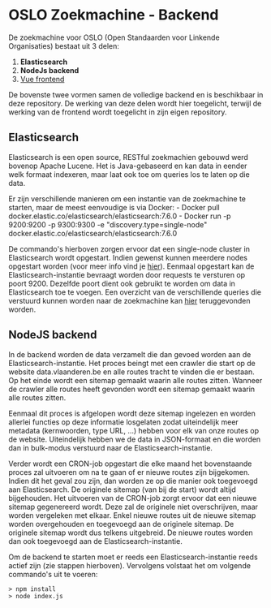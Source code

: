 # OSLO Zoekmachine - Backend

De zoekmachine voor OSLO (Open Standaarden voor Linkende Organisaties) bestaat uit 3 delen:
1. **Elasticsearch**
1. **NodeJs backend**
1. [Vue frontend](https://github.com/ddvlanck/OSLO-SearchEngine-Frontend)

De bovenste twee vormen samen de volledige backend en is beschikbaar in deze repository. De werking van deze delen wordt hier toegelicht, terwijl de werking van de frontend wordt toegelicht in zijn eigen repository.

## Elasticsearch

Elasticsearch is een open source, RESTful zoekmachien gebouwd werd bovenop Apache Lucene. Het is Java-gebaseerd en kan data in eender welk formaat indexeren, maar laat ook toe om queries los te laten op die data.

Er zijn verschillende manieren om een instantie van de zoekmachine te starten, maar de meest eenvoudige is via Docker:
	- Docker pull docker.elastic.co/elasticsearch/elasticsearch:7.6.0
	- Docker run -p 9200:9200 -p 9300:9300 -e "discovery.type=single-node" docker.elastic.co/elasticsearch/elasticsearch:7.6.0

De commando's hierboven zorgen ervoor dat een single-node cluster in Elasticsearch wordt opgestart. Indien gewenst kunnen meerdere nodes opgestart worden (voor meer info vind je [hier](https://www.elastic.co/guide/en/elasticsearch/reference/current/docker.html)). Eenmaal opgestart kan de Elasticsearch-instantie bevraagt worden door requests te versturen op poort 9200. Dezelfde poort dient ook gebruikt te worden om data in Elasticsearch toe te voegen. Een overzicht van de verschillende queries die verstuurd kunnen worden naar de zoekmachine kan [hier](https://dzone.com/articles/23-useful-elasticsearch-example-queries) teruggevonden worden.

## NodeJS backend

In de backend worden de data verzamelt die dan gevoed worden aan de Elasticsearch-instantie. Het proces beingt met een crawler die start op de website data.vlaanderen.be en alle routes tracht te vinden die er bestaan. Op het einde wordt een sitemap gemaakt waarin alle routes zitten. Wanneer de crawler alle routes heeft gevonden wordt een sitemap gemaakt waarin alle routes zitten. 

Eenmaal dit proces is afgelopen wordt deze sitemap ingelezen en worden allerlei functies op deze informatie losgelaten zodat uiteindelijk meer metadata (kernwoorden, type URL, ...) hebben voor elk van onze routes op de website. Uiteindelijk hebben we de data in JSON-formaat en die worden dan in bulk-modus verstuurd naar de Elasticsearch-instantie.

Verder wordt een CRON-job opgestart die elke maand het bovenstaande proces zal uitvoeren om na te gaan of er nieuwe routes zijn bijgekomen. Indien dit het geval zou zijn, dan worden ze op die manier ook toegevoegd aan Elasticsearch. De originele sitemap (van bij de start) wordt altijd bijgehouden. Het uitvoeren van de CRON-job zorgt ervoor dat een nieuwe sitemap gegenereerd wordt. Deze zal de originele niet overschrijven, maar worden vergeleken met elkaar. Enkel nieuwe routes uit de nieuwe sitemap worden overgehouden en toegevoegd aan de originele sitemap. De originele sitemap wordt dus telkens uitgebreid. De nieuwe routes worden dan ook toegevoegd aan de Elasticsearch-instantie.

Om de backend te starten moet er reeds een Elasticsearch-instantie reeds actief zijn (zie stappen hierboven). Vervolgens volstaat het om volgende commando's uit te voeren:

```
> npm install
> node index.js
```

